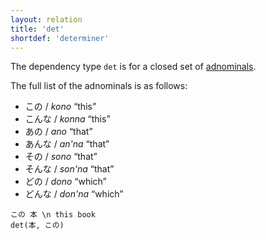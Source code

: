 ```yaml
---
layout: relation
title: 'det'
shortdef: 'determiner'
---
```


The dependency type `det` is for a closed set of [adnominals](DET).

The full list of the adnominals is as follows:

- この / *kono* “this”
- こんな / *konna* “this”
- あの / *ano* “that”
- あんな / *an'na* “that”
- その / *sono* “that”
- そんな / *son'na* “that”
- どの / *dono* “which”
- どんな / *don'na* “which”

~~~ sdparse
この 本 \n this book
det(本, この)
~~~
